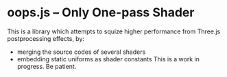 # oops.js – Only One-pass Shader

This is a library which attempts to squize higher performance from Three.js postprocessing effects, by:
* merging the source codes of several shaders
* embedding static uniforms as shader constants
This is a work in progress. Be patient.
